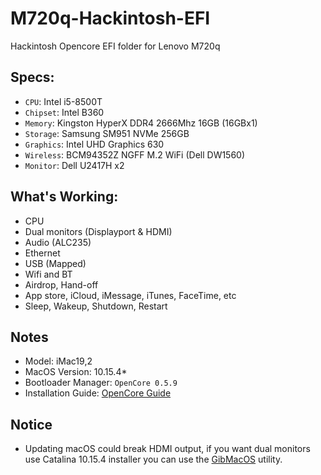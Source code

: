 # M720q-Hackintosh-EFI
Hackintosh Opencore EFI folder for Lenovo M720q 

## Specs:

* `CPU`: Intel i5-8500T
* `Chipset`: Intel B360
* `Memory`: Kingston HyperX DDR4 2666Mhz 16GB (16GBx1)
* `Storage`: Samsung SM951 NVMe 256GB
* `Graphics`: Intel UHD Graphics 630
* `Wireless`: BCM94352Z NGFF M.2 WiFi (Dell DW1560)
* `Monitor`: Dell U2417H x2 


## What's Working:

* CPU 
* Dual monitors (Displayport & HDMI)
* Audio (ALC235)
* Ethernet
* USB (Mapped)
* Wifi and BT
* Airdrop, Hand-off
* App store, iCloud, iMessage, iTunes, FaceTime, etc
* Sleep, Wakeup, Shutdown, Restart



## Notes

* Model: iMac19,2
* MacOS Version: 10.15.4*
* Bootloader Manager: `OpenCore 0.5.9`
* Installation Guide: [OpenCore Guide](https://dortania.github.io/OpenCore-Install-Guide/)


## Notice

* Updating macOS could break HDMI output, if you want dual monitors use Catalina 10.15.4 installer you can use the [GibMacOS](https://github.com/corpnewt/gibMacOS) utility.


